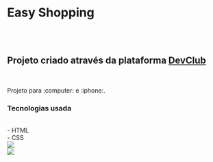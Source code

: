 <h1>Easy Shopping</h1>
<br>
<br>
<h2>Projeto criado através da plataforma <a href="https://rodolfomori.com.br/devclub">DevClub</a></h2>
<br>
<p>Projeto para :computer: e :iphone:.</p> 

<h3>Tecnologias usada</h3>
<br>
- HTML
<br>
- CSS
<br>
<img src="https://github.com/allessondantas/easy-shopping-one/blob/master/img.one.png?raw=true"/>
<br>
<img src="https://github.com/allessondantas/easy-shopping-one/blob/master/img.two.png?raw=true"/>
